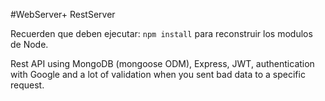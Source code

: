 #WebServer+ RestServer

Recuerden que deben ejecutar: ``npm install`` para reconstruir los modulos de Node.

Rest API using MongoDB (mongoose ODM), Express, JWT, authentication with Google and a lot of validation when you sent bad data to a specific request.


